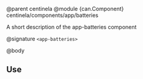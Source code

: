 @parent centinela
@module {can.Component} centinela/components/app/batteries <app-batteries>

A short description of the app-batteries component

@signature `<app-batteries>`

@body

## Use

